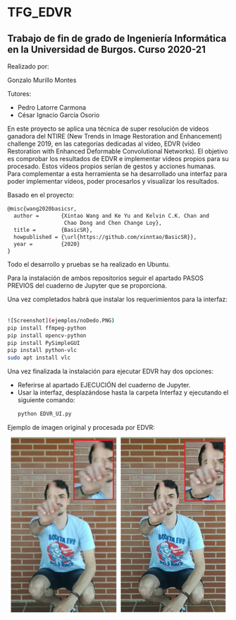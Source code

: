 # TFG_EDVR 
## Trabajo de fin de grado de Ingeniería Informática en la Universidad de Burgos. Curso 2020-21

Realizado por:

Gonzalo Murillo Montes

Tutores:

+ Pedro Latorre Carmona
+ César Ignacio García Osorio

En este proyecto se aplica una técnica de super resolución de vídeos ganadora del NTIRE (New Trends in Image Restoration and
Enhancement) challenge 2019, en las categorías dedicadas al vídeo, EDVR (vídeo Restoration with Enhanced Deformable Convolutional
Networks). El objetivo es comprobar los resultados de EDVR e implementar vídeos propios para su procesado. Estos vídeos propios
serían de gestos y acciones humanas. Para complementar a esta herramienta se ha desarrollado una interfaz para poder implementar
vídeos, poder procesarlos y visualizar los resultados.

Basado en el proyecto:
```
@misc{wang2020basicsr,
  author =       {Xintao Wang and Ke Yu and Kelvin C.K. Chan and
                  Chao Dong and Chen Change Loy},
  title =        {BasicSR},
  howpublished = {\url{https://github.com/xinntao/BasicSR}},
  year =         {2020}
}
```

Todo el desarrollo y pruebas se ha realizado en Ubuntu.

Para la instalación de ambos repositorios seguir el apartado PASOS PREVIOS del cuaderno de Jupyter que se proporciona.

Una vez completados habrá que instalar los requerimientos para la interfaz:
  ```bash
  
  ![Screenshot](ejemplos/noDedo.PNG)
pip install ffmpeg-python
pip install opencv-python
pip install PySimpleGUI
pip install python-vlc
sudo apt install vlc
  ```
  
  Una vez finalizada la instalación para ejecutar EDVR hay dos opciones:
  
  + Referirse al apartado EJECUCIÓN del cuaderno de Jupyter.
  + Usar la interfaz, desplazándose  hasta la carpeta Interfaz y ejecutando  el siguiente  comando:
    ```bash
    python EDVR_UI.py
    ```
    
  Ejemplo de imagen original y procesada por EDVR:
  
  ![Prueba](ejemplos/noDedof.PNG)
    
